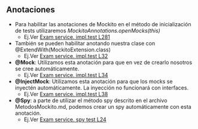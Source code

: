 ## Anotaciones
- Para habilitar las anotaciones de Mockito en el método de inicialización de tests utilizaremos *MockitoAnnotations.openMocks(this)*
    * Ej.Ver [Exam service. impl.test L281][exam-service-impl-test-L281]
- También se pueden habilitar anotando nuestra clase con @ExtendWith(MockitoExtension.class) 
    * Ej.Ver [Exam service. impl.test L32][exam-service-impl-test-L32]
- **@Mock**: Utilizamos esta anotación para que en vez de crearlo nosotros se cree automáticamente.
    * Ej.Ver [Exam service. impl.test L34][exam-service-impl-test-L34]
- **@InjectMock**: Utilizamos esta anotación para que los mocks se inyectén automáticamente. La inyección no funcionará con interfaces.
    * Ej.Ver [Exam service. impl.test L38][exam-service-impl-test-L38]
- **@Spy**: a parte de utilizar el método spy descrito en el archivo MetodosMockito.md, podemos crear un spy automáticamente con esta anotación.
    * Ej.Ver [Exam service. spy test L24][exam-service-spy-test-L24]
    
[exam-service-impl-test-L281]:https://github.com/irinacadu/TDD-Course/blob/2598f13d077eb3500aac87e89de3b9510a0f5d6c/src/test/java/MockitoTests/ExamServiceImplTest.java#L281
[exam-service-impl-test-L32]: https://github.com/irinacadu/TDD-Course/blob/2598f13d077eb3500aac87e89de3b9510a0f5d6c/src/test/java/MockitoTests/ExamServiceImplTest.java#L32
[exam-service-impl-test-L34]:https://github.com/irinacadu/TDD-Course/blob/2598f13d077eb3500aac87e89de3b9510a0f5d6c/src/test/java/MockitoTests/ExamServiceImplTest.java#L34
[exam-service-impl-test-L38]:https://github.com/irinacadu/TDD-Course/blob/2598f13d077eb3500aac87e89de3b9510a0f5d6c/src/test/java/MockitoTests/ExamServiceImplTest.java#L38
[exam-service-spy-test-L24]:https://github.com/irinacadu/TDD-Course/blob/2598f13d077eb3500aac87e89de3b9510a0f5d6c/src/test/java/MockitoTests/ExamServiceSpyTest.java#L24